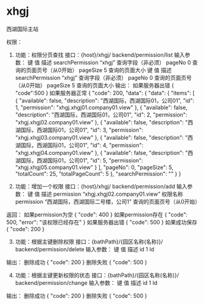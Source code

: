 # xhgj
西湖国际主站

权限：
1. 功能：权限分页查找
接口：{host}/xhgj/ backend/permission/list
输入参数：
键	值	描述
searchPermission	“xhgj”	查询字段（非必须）
pageNo	0	查询的页面页号（从0开始）
pageSize	5	查询的页面大小
键	值	描述
searchPermission	“xhgj”	查询字段（非必须）
pageNo	0	查询的页面页号（从0开始）
pageSize	5	查询的页面大小
输出：
如果服务器出错
{
	"code":500
}
如果服务器正常
{
    "code": 200,
    "data": {
        "data": {
            "items": [
                {
                    "available": false,
                    "description": "西湖国际，西湖国际01，公司01",
                    "id": 1,
                    "permission": "xhgj.xhgj01.company01.view"
                },
                {
                    "available": false,
                    "description": "西湖国际，西湖国际01，公司01",
                    "id": 2,
                    "permission": "xhgj.xhgj02.company01.view"
                },
                {
                    "available": false,
                    "description": "西湖国际，西湖国际01，公司01",
                    "id": 3,
                    "permission": "xhgj.xhgj03.company01.view"
                },
                {
                    "available": false,
                    "description": "西湖国际，西湖国际01，公司01",
                    "id": 4,
                    "permission": "xhgj.xhgj04.company01.view"
                },
                {
                    "available": false,
                    "description": "西湖国际，西湖国际01，公司01",
                    "id": 5,
                    "permission": "xhgj.xhgj05.company01.view"
                }
            ],
            "pageNo": 0,
            "pageSize": 5,
            "totalCount": 25,
            "totalPageCount": 5
        },
        "searchPermission": ""
    }
}

2. 功能：增加一个权限
接口：{host}/xhgj/ backend/permission/add
输入参数：
键	值	描述
permission	“xhgj.xhgj02.company01.view”	权限名称
permission	“西湖国际，西湖国际二号楼，公司1”	查询的页面页号（从0开始）

返回：
如果permission为空
{
    "code": 400
}
如果permission存在
{
    "code": 500,
    "error": "该权限已经存在"
}
如果服务器出错
{
    "code": 500
}
如果成功保存
{
    "code": 200
}


3. 功能：根据主键删除权限
接口：{bathPath}/{园区名称(名称)}/ backend/permission/delete
输入参数：
键	值	描述
id	1	Id

输出：
删除成功
{
    "code": 200
}
删除失败
{
    "code": 500
}


4. 功能：根据主键更新权限的状态
接口：{bathPath}/{园区名称(名称)}/ backend/permission/change
输入参数：
键	值	描述
id	1	Id

输出：
删除成功
{
    "code": 200
}
删除失败
{
    "code": 500
}



